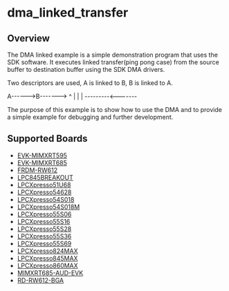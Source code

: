 # dma_linked_transfer

## Overview
The DMA linked example is a simple demonstration program that uses the SDK software.
It executes linked transfer(ping pong case) from the source buffer to destination buffer using the SDK DMA drivers.

Two descriptors are used,  A is linked to B, B is linked to A.

A------>B------->
^               |
|               |
---------<-------

The purpose of this example is to show how to use the DMA and to provide a simple example for
debugging and further development.

## Supported Boards
- [EVK-MIMXRT595](../../../_boards/evkmimxrt595/driver_examples/dma/linked_transfer/example_board_readme.md)
- [EVK-MIMXRT685](../../../_boards/evkmimxrt685/driver_examples/dma/linked_transfer/example_board_readme.md)
- [FRDM-RW612](../../../_boards/frdmrw612/driver_examples/dma/linked_transfer/example_board_readme.md)
- [LPC845BREAKOUT](../../../_boards/lpc845breakout/driver_examples/dma/linked_transfer/example_board_readme.md)
- [LPCXpresso51U68](../../../_boards/lpcxpresso51u68/driver_examples/dma/linked_transfer/example_board_readme.md)
- [LPCXpresso54628](../../../_boards/lpcxpresso54628/driver_examples/dma/linked_transfer/example_board_readme.md)
- [LPCXpresso54S018](../../../_boards/lpcxpresso54s018/driver_examples/dma/linked_transfer/example_board_readme.md)
- [LPCXpresso54S018M](../../../_boards/lpcxpresso54s018m/driver_examples/dma/linked_transfer/example_board_readme.md)
- [LPCXpresso55S06](../../../_boards/lpcxpresso55s06/driver_examples/dma/linked_transfer/example_board_readme.md)
- [LPCXpresso55S16](../../../_boards/lpcxpresso55s16/driver_examples/dma/linked_transfer/example_board_readme.md)
- [LPCXpresso55S28](../../../_boards/lpcxpresso55s28/driver_examples/dma/linked_transfer/example_board_readme.md)
- [LPCXpresso55S36](../../../_boards/lpcxpresso55s36/driver_examples/dma/linked_transfer/example_board_readme.md)
- [LPCXpresso55S69](../../../_boards/lpcxpresso55s69/driver_examples/dma/linked_transfer/example_board_readme.md)
- [LPCXpresso824MAX](../../../_boards/lpcxpresso824max/driver_examples/dma/linked_transfer/example_board_readme.md)
- [LPCXpresso845MAX](../../../_boards/lpcxpresso845max/driver_examples/dma/linked_transfer/example_board_readme.md)
- [LPCXpresso860MAX](../../../_boards/lpcxpresso860max/driver_examples/dma/linked_transfer/example_board_readme.md)
- [MIMXRT685-AUD-EVK](../../../_boards/mimxrt685audevk/driver_examples/dma/linked_transfer/example_board_readme.md)
- [RD-RW612-BGA](../../../_boards/rdrw612bga/driver_examples/dma/linked_transfer/example_board_readme.md)
